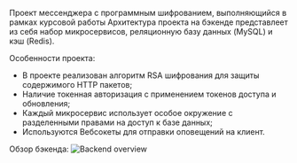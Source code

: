 Проект мессенджера с программным шифрованием, выполняющийся в рамках курсовой работы
Архитектура проекта на бэкенде представлеет из себя набор микросервисов, реляционную базу данных (MySQL) и кэш (Redis).

Особенности проекта:
- В проекте реализован алгоритм RSA шифрования для защиты содержимого HTTP пакетов;
- Наличие токенная авторизация с применением токенов доступа и обновления;
- Каждый микросервис использует особое окружение с разделенными правами на доступ к базе данных;
- Используются Вебсокеты для отправки оповещений на клиент.

Обзор бэкенда:
![Backend overview](https://github.com/ChainsAre2Tight/kolestnica-v2/blob/main/description/%D0%BA%D0%BE%D0%BB%D0%B5%D1%81%D0%BD%D0%B8%D1%86%D0%B02.png)
